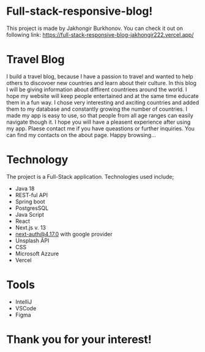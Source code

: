 
# Full-stack-responsive-blog!

This project is made by Jakhongir Burkhonov. You can check it out on following link:  https://full-stack-responsive-blog-jakhongir222.vercel.app/

# Travel Blog
I build a travel blog, because I have a passion to travel and wanted to help others to discovoer new countries and learn about their culture. In this blog
I will be giving information about diffirent countriees around the world. I hope my website will keep people entertained and at the same time 
educate them in a fun way. I chose very interesting and axciting countries and added them to my database and constantly growing the number of countries. 
I made my app is easy to use, so that people from all age ranges can easily navigate though it. I hope you will have a pleasent experience after using my app.
Plaese contact me if you have queastions or further inquiries. You can find my contacts on the about page. Happy browsing...

# Technology
The project is a Full-Stack application. Technologies used include;

* Java 18 
* REST-ful API 
* Spring boot
* PostgresSQL
* Java Script
* React 
* Next.js v. 13
* next-auth@4.17.0 with google provider
* Unsplash API
* CSS
* Microsoft Azzure
* Vercel

# Tools

* IntelliJ 
* VSCode
* Figma

# Thank you for your interest!
